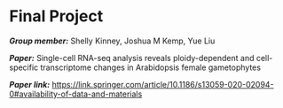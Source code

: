# Final Project

***Group member:*** Shelly Kinney, Joshua M Kemp, Yue Liu

***Paper:*** Single-cell RNA-seq analysis reveals ploidy-dependent and cell-specific transcriptome changes in Arabidopsis female gametophytes

***Paper link:*** <https://link.springer.com/article/10.1186/s13059-020-02094-0#availability-of-data-and-materials>